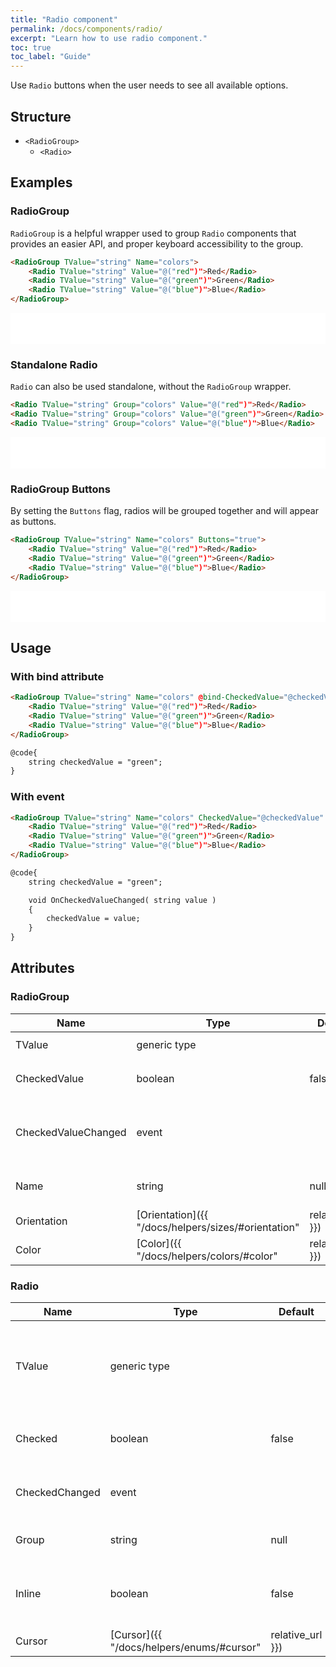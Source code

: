 ```yaml
---
title: "Radio component"
permalink: /docs/components/radio/
excerpt: "Learn how to use radio component."
toc: true
toc_label: "Guide"
---
```


Use `Radio` buttons when the user needs to see all available options.

## Structure

- `<RadioGroup>`
  - `<Radio>`

## Examples

### RadioGroup

`RadioGroup` is a helpful wrapper used to group `Radio` components that provides an easier API, and proper keyboard accessibility to the group.

```html
<RadioGroup TValue="string" Name="colors">
    <Radio TValue="string" Value="@("red")">Red</Radio>
    <Radio TValue="string" Value="@("green")">Green</Radio>
    <Radio TValue="string" Value="@("blue")">Blue</Radio>
</RadioGroup>
```

<iframe src="/examples/forms/radio-group/" frameborder="0" scrolling="no" style="width:100%;height:50px;"></iframe>

### Standalone Radio

`Radio` can also be used standalone, without the `RadioGroup` wrapper.

```html
<Radio TValue="string" Group="colors" Value="@("red")">Red</Radio>
<Radio TValue="string" Group="colors" Value="@("green")">Green</Radio>
<Radio TValue="string" Group="colors" Value="@("blue")">Blue</Radio>
```

<iframe src="/examples/forms/radio-standalone/" frameborder="0" scrolling="no" style="width:100%;height:50px;"></iframe>

### RadioGroup Buttons

By setting the `Buttons` flag, radios will be grouped together and will appear as buttons.

```html
<RadioGroup TValue="string" Name="colors" Buttons="true">
    <Radio TValue="string" Value="@("red")">Red</Radio>
    <Radio TValue="string" Value="@("green")">Green</Radio>
    <Radio TValue="string" Value="@("blue")">Blue</Radio>
</RadioGroup>
```

<iframe src="/examples/forms/radio-group-buttons/" frameborder="0" scrolling="no" style="width:100%;height:50px;"></iframe>

## Usage

### With bind attribute

```html
<RadioGroup TValue="string" Name="colors" @bind-CheckedValue="@checkedValue">
    <Radio TValue="string" Value="@("red")">Red</Radio>
    <Radio TValue="string" Value="@("green")">Green</Radio>
    <Radio TValue="string" Value="@("blue")">Blue</Radio>
</RadioGroup>

@code{
    string checkedValue = "green";
}
```

### With event

```html
<RadioGroup TValue="string" Name="colors" CheckedValue="@checkedValue" CheckedValueChanged="@OnCheckedValueChanged">
    <Radio TValue="string" Value="@("red")">Red</Radio>
    <Radio TValue="string" Value="@("green")">Green</Radio>
    <Radio TValue="string" Value="@("blue")">Blue</Radio>
</RadioGroup>

@code{
    string checkedValue = "green";

    void OnCheckedValueChanged( string value )
    {
        checkedValue = value;
    }
}
```

## Attributes

### RadioGroup

| Name                    | Type                                                                       | Default      | Description                                                                           |
|-------------------------|----------------------------------------------------------------------------|--------------|---------------------------------------------------------------------------------------|
| TValue                  | generic type                                                               |              | `CheckedValue` data type.                                                             |
| CheckedValue            | boolean                                                                    | false        | Gets or sets the checked value.                                                       |
| CheckedValueChanged     | event                                                                      |              | Occurs when the checked value is changed.                                             |
| Name                    | string                                                                     | null         | Sets the radio group name.                                                            |
| Orientation             | [Orientation]({{ "/docs/helpers/sizes/#orientation" | relative_url }})     | `Horizontal` | Defines the orientation of the radio elements.                                        |
| Color                   | [Color]({{ "/docs/helpers/colors/#color" | relative_url }})                | `Secondary`  | Defines the color or radio buttons(only when `Buttons` is true).                      |

### Radio

| Name                    | Type                                                                       | Default      | Description                                                                           |
|-------------------------|----------------------------------------------------------------------------|--------------|---------------------------------------------------------------------------------------|
| TValue                  | generic type                                                               |              | Data type of `Checked` value. Support types are `bool` and `bool?`.                   |
| Checked                 | boolean                                                                    | false        | Gets or sets the checked flag.                                                        |
| CheckedChanged          | event                                                                      |              | Occurs when the check state is changed.                                               |
| Group                   | string                                                                     | null         | Sets the radio group name.                                                            |
| Inline                  | boolean                                                                    | false        | Group radios on the same horizontal row.                                              |
| Cursor                  | [Cursor]({{ "/docs/helpers/enums/#cursor" | relative_url }})               | `Default`    | Defines the mouse cursor based on the behavior by the current CSS framework.          |